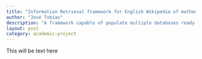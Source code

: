 ```yaml
---
title: "Information Retrieval framework for English Wikipedia of mathematical information"
author: "José Tobias"
description: "A framework capable of populate multiple databases ready for IR methods, utilizing algorithms such as steeming and ranking"
layout: post
category: academic-project
---
```


This will be text here